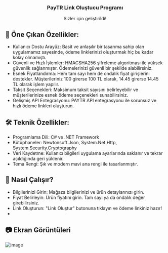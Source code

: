 <!-- PROJECT HEAD -->
<div align="center">
  <h3 align="center">PayTR Link Oluştucu Programı</h3>

  <p align="center">
    Sizler için geliştirildi!
    <br />
  </p>
</div>

<!-- Öne Çıkan Özellikler -->
## 🎉 Öne Çıkan Özellikler:
* Kullanıcı Dostu Arayüz: Basit ve anlaşılır bir tasarıma sahip olan uygulamamız sayesinde, ödeme linklerinizi oluşturmak hiç bu kadar kolay olmamıştı.
* Güvenli ve Hızlı İşlemler: HMACSHA256 şifreleme algoritması ile yüksek güvenlik sağlanmıştır. Ödemelerinizi güvenli bir şekilde alabilirsiniz.
* Esnek Fiyatlandırma: Hem tam sayı hem de ondalık fiyat girişlerini destekler. Müşterileriniz 100 girerse 100 TL olarak, 14.45 girerse 14.45 TL olarak işlem yapılır.
* Taksit Seçenekleri: Maksimum taksit sayısını belirleyebilir ve müşterilerinize esnek ödeme seçenekleri sunabilirsiniz.
* Gelişmiş API Entegrasyonu: PAYTR API entegrasyonu ile sorunsuz ve hızlı ödeme linkleri oluşturun.

<!-- Teknik Özellikler -->
## 🛠 Teknik Özellikler:
* Programlama Dili: C# ve .NET Framework
* Kütüphaneler: Newtonsoft.Json, System.Net.Http, System.Security.Cryptography
* Veri Kaydetme: Kullanıcı bilgileri uygulama ayarlarında saklanır ve tekrar açıldığında geri yüklenir.
* Tema Rengi: Şık ve modern mavi ana rengi ile tasarlanmıştır.

<!-- Nasıl Çalışır? -->
## 🚀 Nasıl Çalışır?
* Bilgilerinizi Girin: Mağaza bilgilerinizi ve ürün detaylarınızı girin.
* Fiyat Belirleyin: Ürün fiyatını girin. Tam sayı ya da ondalık değer girebilirsiniz.
* Link Oluşturun: "Link Oluştur" butonuna tıklayın ve ödeme linkiniz hazır!
* 
<!-- Ekran Görüntüleri -->
## 📷 Ekran Görüntüleri
![image](https://github.com/HasakiR10/PayTR-Link-Olusturucu/assets/131062959/8c02e98a-e2ec-4617-a271-0b5524e173ec)
